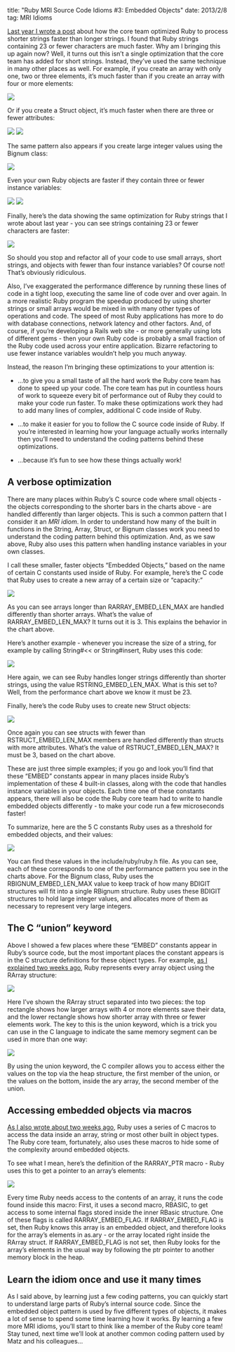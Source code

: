title: "Ruby MRI Source Code Idioms #3: Embedded Objects"
date: 2013/2/8
tag: MRI Idioms

[Last year I wrote a
post](http://patshaughnessy.net/2012/1/4/never-create-ruby-strings-longer-than-23-characters)
about how the core team optimized Ruby to process shorter strings faster than
longer strings. I found that Ruby strings containing 23 or fewer
characters are much faster. Why am I bringing this up again now? Well, it
turns out this isn’t a single optimization that the core team has added for
short strings. Instead, they’ve used the same technique in many other places as
well. For example, if you create an array with only one, two or three elements,
it’s much faster than if you create an array with four or more elements:

<img src="http://patshaughnessy.net/assets/2013/2/8/array-chart.png"/>

Or if you create a Struct object, it’s much faster when there are three or
fewer attributes:

<img src="http://patshaughnessy.net/assets/2013/2/8/struct-setup.png"/>
<img src="http://patshaughnessy.net/assets/2013/2/8/struct-chart.png"/>

The same pattern also appears if you create large integer values using the
Bignum class:

<img src="http://patshaughnessy.net/assets/2013/2/8/bignum-chart.png"/>

Even your own Ruby objects are faster if they contain three or fewer
instance variables:

<img src="http://patshaughnessy.net/assets/2013/2/8/ivars.png"/>

<img src="http://patshaughnessy.net/assets/2013/2/8/object-chart.png"/>

Finally, here’s the data showing the same optimization for Ruby strings that I
wrote about last year - you can see strings containing 23 or fewer characters
are faster:

<img src="http://patshaughnessy.net/assets/2013/2/8/string-chart.png"/>

So should you stop and refactor all of your code to use small arrays, short
strings, and objects with fewer than four instance variables? Of course not!
That’s obviously ridiculous.

Also, I’ve exaggerated the performance difference by running these lines of
code in a tight loop, executing the same line of code over and over again. In a
more realistic Ruby program the speedup produced by using shorter strings or
small arrays would be mixed in with many other types of operations and code.
The speed of most Ruby applications has more to do with database connections,
network latency and other factors. And, of course, if you’re developing a Rails
web site - or more generally using lots of different gems - then your own Ruby
code is probably a small fraction of the Ruby code used across your entire
application. Bizarre refactoring to use fewer instance variables wouldn’t help
you much anyway.

Instead, the reason I’m bringing these optimizations to your attention is:

* ...to give you a small taste of all the hard work the Ruby core team has done
to speed up your code. The core team has put in countless hours of work to
squeeze every bit of performance out of Ruby they could to make your code
run faster. To make these optimizations work they had to add
many lines of complex, additional C code inside of Ruby.

* ...to make it easier for you to follow the C source code inside of Ruby. If
you’re interested in learning how your language actually works internally then
you’ll need to understand the coding patterns behind these optimizations.

* ...because it’s fun to see how these things actually work!

## A verbose optimization

There are many places within Ruby’s C source code where small objects - the
objects corresponding to the shorter bars in the charts above - are handled
differently than larger objects. This is such a common pattern that I consider
it an _MRI idiom_. In order to understand how many of the built in functions in
the <span class="code">String</span>, <span class="code">Array</span>, <span
  class="code">Struct</span>, or <span class="code">Bignum</span> classes work
you need to understand the coding pattern behind this optimization. And, as we
saw above, Ruby also uses this pattern when handling instance variables in your
own classes.

I call these smaller, faster objects “Embedded Objects,” based on the name of
certain C constants used inside of Ruby. For example, here’s the C code that
Ruby uses to create a new array of a certain size or “capacity:”

<img src="http://patshaughnessy.net/assets/2013/2/8/ary_new.png"/>

As you can see arrays longer than <span class="code">RARRAY_EMBED_LEN_MAX</span> are handled
differently than shorter arrays. What’s the value of <span class="code">RARRAY_EMBED_LEN_MAX</span>? It
turns out it is 3. This explains the behavior in the chart above.

Here’s another example - whenever you increase the size of a string, for
example by calling <span class="code">String#<<</span> or <span
  class="code">String#insert</span>, Ruby uses this code:

<img src="http://patshaughnessy.net/assets/2013/2/8/rb_str_modify_expand.png"/>

Here again, we can see Ruby handles longer strings differently than shorter
strings, using the value <span class="code">RSTRING_EMBED_LEN_MAX.</span> What
is this set to? Well, from the performance chart above we know it must be 23.

Finally, here’s the code Ruby uses to create new <span
  class="code">Struct</span> objects:

<img src="http://patshaughnessy.net/assets/2013/2/8/struct_alloc.png"/>

Once again you can see structs with fewer than <span
  class="code">RSTRUCT_EMBED_LEN_MAX</span> members are handled differently
than structs with more attributes. What’s the value of <span
  class="code">RSTRUCT_EMBED_LEN_MAX?</span> It must be 3, based on the chart
above.

These are just three simple examples; if you go and look you’ll find that these
“EMBED” constants appear in many places inside Ruby’s implementation of these 4
built-in classes, along with the code that handles instance variables in your
objects. Each time one of these constants appears, there will also be code the
Ruby core team had to write to handle embedded objects differently - to make
your code run a few microseconds faster!

To summarize, here are the 5 C constants Ruby uses as a threshold for embedded
objects, and their values:

<img src="http://patshaughnessy.net/assets/2013/2/8/defines.png"/>

You can find these values in the include/ruby/ruby.h file. As you can see,
each of these corresponds to one of the performance pattern you see in the
charts above. For the Bignum class, Ruby uses the <span
  class="code">RBIGNUM_EMBED_LEN_MAX</span> value to keep track of how many
<span class="code">BDIGIT</span> structures will fit into a single <span
  class="code">RBignum</span> structure.  Ruby uses these <span
  class="code">BDIGIT</span> structures to hold large integer values, and
allocates more of them as necessary to represent very large integers.

## The C “union” keyword

Above I showed a few places where these “EMBED” constants appear in Ruby’s
source code, but the most important places the constant appears is in the C
structure definitions for these object types. For example, [as I explained two
weeks
ago](http://patshaughnessy.net/2013/1/23/ruby-mri-source-code-idioms-1-accessing-data-via-macros),
Ruby represents every array object using the <span class="code">RArray</span>
structure:

<img src="http://patshaughnessy.net/assets/2013/2/8/union.png"/>

Here I’ve shown the <span class="code">RArray</span> struct separated into two
pieces: the top rectangle shows how larger arrays with 4 or more elements save
their data, and the lower rectangle shows how shorter array with three or fewer
elements work.  The key to this is the <span class="code">union</span> keyword,
which is a trick you can use in the C language to indicate the same memory
segment can be used in more than one way:

<img src="http://patshaughnessy.net/assets/2013/2/8/rarray-memory.png"/>

By using the <span class="code">union</span> keyword, the C compiler allows you
to access either the values on the top via the <span class="code">heap</span>
structure, the first member of the union, or the values on the bottom, inside
the <span class="code">ary</span> array, the second member of the union.

## Accessing embedded objects via macros

[As I also wrote about two weeks
ago](http://patshaughnessy.net/2013/1/23/ruby-mri-source-code-idioms-1-accessing-data-via-macros),
Ruby uses a series of C macros to access the data inside an array, string or
most other built in object types. The Ruby core team, fortunately, also uses
these macros to hide some of the complexity around embedded objects.

To see what I mean, here’s the definition of the <span
  class="code">RARRAY_PTR</span> macro  - Ruby uses this to get a pointer to an
array’s elements:

<img src="http://patshaughnessy.net/assets/2013/2/8/rarray-ptr.png"/>

Every time Ruby needs access to the contents of an array, it runs the code
found inside this macro: First, it uses a second macro, <span
  class="code">RBASIC</span>, to get access to some internal flags stored
inside the inner <span class="code">RBasic</span> structure. One of these flags
is called <span class="code">RARRAY_EMBED_FLAG</span>. If <span
  class="code">RARRAY_EMBED_FLAG</span> is set, then Ruby knows this array is
an embedded object, and therefore looks for the array’s elements in <span
  class="code">as.ary</span> - or the array located right inside the <span
  class="code">RArray</span> struct. If <span
  class="code">RARRAY_EMBED_FLAG</span> is not set, then Ruby looks for the
array’s elements in the usual way by following the <span class="code">ptr</span> pointer to another
memory block in the heap.

## Learn the idiom once and use it many times

As I said above, by learning just a few coding patterns, you can quickly start
to understand large parts of Ruby’s internal source code. Since the embedded
object pattern is used by five different types of objects, it makes a lot of
sense to spend some time learning how it works. By learning a few more MRI
idioms, you’ll start to think like a member of the Ruby core team! Stay tuned,
next time we’ll look at another common coding pattern used by Matz and his
colleagues...

